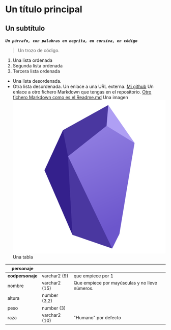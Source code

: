 # Un título principal
## Un subtítulo
**_`Un párrafo, con palabras en negrita, en cursiva, en código`_**
>Un trozo de código.

1. Una lista ordenada
2. Segunda lista ordenada
3.  Tercera lista ordenada
- Una lista desordenada.
- Otra lista desordenada.
Un enlace a una URL externa.
[Mi github](https://www.github.com/evanticks)
Un enlace a otro fichero Markdown que tengas en el repositorio.
[Otro fichero Markdown como es el Readme.md](https://github.com/Evanticks/prueba_Antonio_Marchan/blob/main/README.md)
Una imagen
![alt text](obsidian.png)
Una tabla

| personaje | | |
| ----- | -----| ----- |
| **codpersonaje** | varchar2 (9) | que empiece por 1
| nombre | varchar2 (15) | Que empiece por mayúsculas y no lleve números. |
| altura | number (3,2) |
| peso | number (3) |
| raza | varchar2 (10) | "Humano" por defecto
